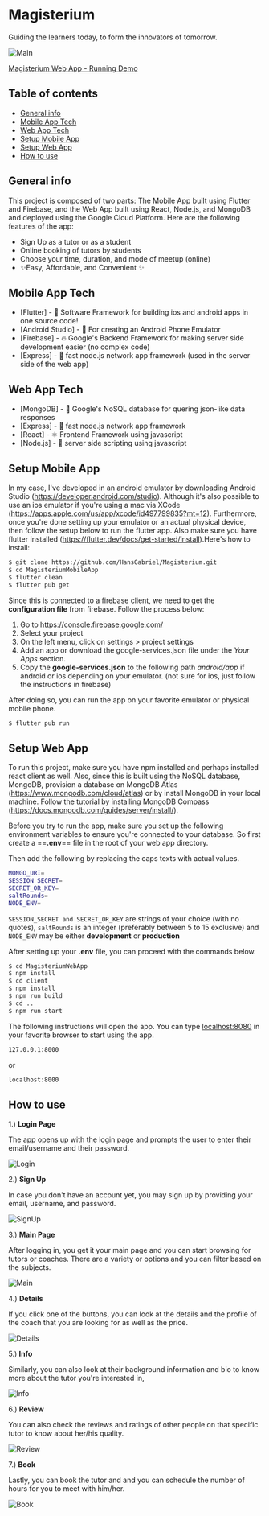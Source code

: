 # Magisterium
Guiding the learners today, to form the innovators of tomorrow.

![Main][Main_Page]

[Magisterium Web App - Running Demo](https://magistrum-308411.et.r.appspot.com/)

## Table of contents
* [General info](#general-info)
* [Mobile App Tech](#mobile-app-tech)
* [Web App Tech](#web-app-tech)
* [Setup Mobile App](#setup-mobile-app)
* [Setup Web App](#setup-web-app)
* [How to use](#how-to-tuse)

## General info
This project is composed of two parts: The Mobile App built using Flutter and Firebase, and the
Web App built using React, Node.js, and MongoDB and deployed using the Google Cloud Platform.
Here are the following features of the app:

- Sign Up as a tutor or as a student
- Online booking of tutors by students
- Choose your time, duration, and mode of meetup (online)
- ✨Easy, Affordable, and Convenient ✨

## Mobile App Tech
- [Flutter] - 💯 Software Framework for building ios and android apps in one source code! 
- [Android Studio] - 🤖 For creating an Android Phone Emulator
- [Firebase] - 🔥 Google's Backend Framework for making server side development easier (no complex code)
- [Express] - 🎉 fast node.js network app framework (used in the server side of the web app)

## Web App Tech
- [MongoDB] - 🌱 Google's NoSQL database for quering json-like data responses
- [Express] - 🎉 fast node.js network app framework 
- [React] - ⚛️ Frontend Framework using javascript 
- [Node.js] - 🧠 server side scripting using javascript  

## Setup Mobile App
In my case, I've developed in an android emulator by downloading Android Studio (https://developer.android.com/studio). Although it's also possible to use an ios emulator if you're using a mac via XCode (https://apps.apple.com/us/app/xcode/id497799835?mt=12). Furthermore, once you're done setting up your emulator or an actual physical device, then follow the setup below to run the flutter app. Also make sure you have flutter installed (https://flutter.dev/docs/get-started/install).Here's how to install:


```sh
$ git clone https://github.com/HansGabriel/Magisterium.git
$ cd MagisteriumMobileApp
$ flutter clean
$ flutter pub get
```

Since this is connected to a firebase client, we need to get the **configuration file** from firebase. Follow the process below:

1. Go to https://console.firebase.google.com/
2. Select your project
3. On the left menu, click on settings > project settings
4. Add an app or download the google-services.json file under the *Your Apps* section.
5. Copy the **google-services.json** to the following path *android/app* if android or ios depending on your emulator. (not sure for ios, just follow the instructions in firebase)


After doing so, you can run the app on your favorite emulator or physical mobile phone.

```sh
$ flutter pub run
```


## Setup Web App
To run this project, make sure you have npm installed and perhaps installed react client as well. Also, since this is built using the NoSQL database, MongoDB, provision a database on MongoDB Atlas (https://www.mongodb.com/cloud/atlas) or by install MongoDB in your local machine. Follow the tutorial by installing MongoDB Compass (https://docs.mongodb.com/guides/server/install/).

Before you try to run the app, make sure you set up the following environment variables to ensure you're connected to your database. So first create a ==**.env**== file in the root of your web app directory. 

Then add the following by replacing the caps texts with actual values.

```sh
MONGO_URI=
SESSION_SECRET=
SECRET_OR_KEY=
saltRounds=
NODE_ENV=
```

`SESSION_SECRET and SECRET_OR_KEY` are strings of your choice (with no quotes), `saltRounds` is an integer (preferably between 5 to 15 exclusive) and `NODE_ENV` may be either **development** or **production**

After setting up your **.env** file, you can proceed with the commands below.

```sh
$ cd MagisteriumWebApp
$ npm install
$ cd client
$ npm install 
$ npm run build
$ cd ..
$ npm run start
```

The following instructions will open the app. You can type [localhost:8080](localhost.8080) in your favorite browser to start using the app. 

```sh
127.0.0.1:8000
```

or 

```sh
localhost:8000
```


## How to use

1.) **Login Page**

The app opens up with the login page and prompts the user to enter their email/username and their password.

![Login][Login]


2.) **Sign Up**

In case you don't have an account yet, you may sign up by providing your email, username, and password.

![SignUp][SignUp]

3.) **Main Page**

After logging in, you get it your main page and you can start browsing for tutors or coaches. There are a variety or options and you can filter based on the subjects. 

![Main][Main_Page]


4.) **Details**

If you click one of the buttons, you can look at the details and the profile of the coach that you are looking for as well as the price.

![Details][Details]

5.) **Info**

Similarly, you can also look at their background information and bio to know more about the tutor you're interested in,

![Info][Info]

6.) **Review**

You can also check the reviews and ratings of other people on that specific tutor to know about her/his quality.

![Review][Review]

7.) **Book**

Lastly, you can book the tutor and and you can schedule the number of hours for you to meet with him/her.

![Book][Book]



 
[Main_Page]:
https://github.com/HansGabriel/Magisterium/blob/main/media/mg12.png
[Details]:
https://github.com/HansGabriel/Magister/blob/main/images/details.png
[Info]:
https://github.com/HansGabriel/Magister/blob/main/images/info.png
[Login]:
https://github.com/HansGabriel/Magister/blob/main/images/login.png
[Review]:
https://github.com/HansGabriel/Magister/blob/main/images/review.png
[SignUp]:
https://github.com/HansGabriel/Magister/blob/main/images/signup.png
[Book]:
https://github.com/HansGabriel/Magister/blob/main/images/book.png
